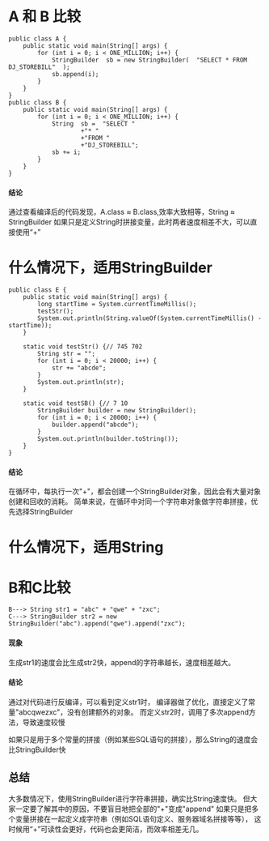 # A 和 B 比较
```
public class A {
    public static void main(String[] args) {
        for (int i = 0; i < ONE_MILLION; i++) {
            StringBuilder  sb = new StringBuilder(  "SELECT * FROM DJ_STOREBILL"  );
            sb.append(i);
        }
    }
}
public class B {
    public static void main(String[] args) {
        for (int i = 0; i < ONE_MILLION; i++) {
            String  sb =  "SELECT "
                    +"* "
                    +"FROM " 
                    +"DJ_STOREBILL";
            sb += i;
        }
    }
}
```
#### 结论
通过查看编译后的代码发现，A.class ≈ B.class,效率大致相等，String ≈ StringBuilder
如果只是定义String时拼接变量，此时两者速度相差不大，可以直接使用“+”

# 什么情况下，适用StringBuilder
```
public class E {
    public static void main(String[] args) {
        long startTime = System.currentTimeMillis();
        testStr();
        System.out.println(String.valueOf(System.currentTimeMillis() - startTime));
    }

    static void testStr() {// 745 702
        String str = "";
        for (int i = 0; i < 20000; i++) {
            str += "abcde";
        }
        System.out.println(str);
    }

    static void testSB() {// 7 10
        StringBuilder builder = new StringBuilder();
        for (int i = 0; i < 20000; i++) {
            builder.append("abcde");
        }
        System.out.println(builder.toString());
    }
}
```
#### 结论
在循环中，每执行一次"+"，都会创建一个StringBuilder对象，因此会有大量对象创建和回收的消耗。
简单来说，在循环中对同一个字符串对象做字符串拼接，优先选择StringBuilder

# 什么情况下，适用String
# B和C比较
```
B---> String str1 = "abc" + "qwe" + "zxc";
C---> StringBuilder str2 = new StringBuilder("abc").append("qwe").append("zxc");
```
#### 现象
生成str1的速度会比生成str2快，append的字符串越长，速度相差越大。
#### 结论
通过对代码进行反编译，可以看到定义str1时，
    编译器做了优化，直接定义了常量"abcqwezxc"，没有创建额外的对象。
而定义str2时，调用了多次append方法，导致速度较慢

如果只是用于多个常量的拼接（例如某些SQL语句的拼接），那么String的速度会比StringBuilder快

## 总结
大多数情况下，使用StringBuilder进行字符串拼接，确实比String速度快。
但大家一定要了解其中的原因，不要盲目地把全部的"+"变成"append"
如果只是把多个变量拼接在一起定义成字符串（例如SQL语句定义、服务器域名拼接等等），
这时候用“+”可读性会更好，代码也会更简洁，而效率相差无几。

